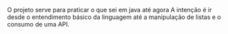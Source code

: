 O projeto serve para praticar o que sei em java até agora
A intenção é ir desde o entendimento básico da linguagem  até a manipulação de listas e o consumo de uma API.
